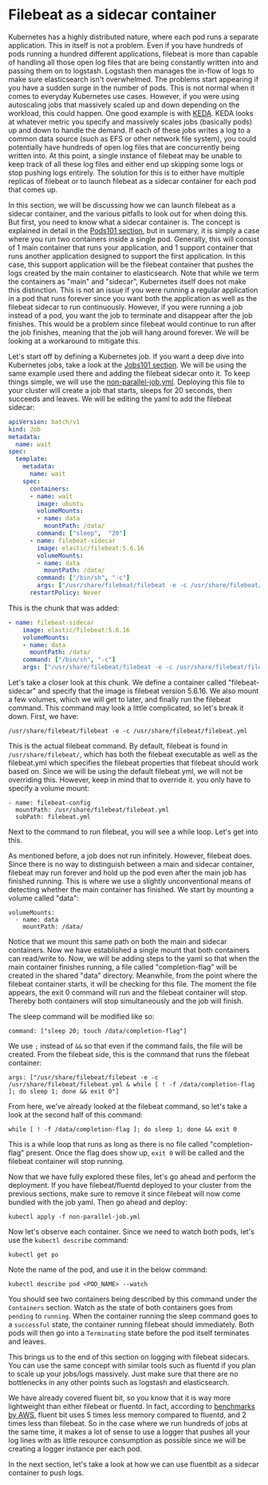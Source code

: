 # Filebeat as a sidecar container

Kubernetes has a highly distributed nature, where each pod runs a separate application. This in itself is not a problem. Even if you have hundreds of pods running a hundred different applications, filebeat is more than capable of handling all those open log files that are being constantly written into and passing them on to logstash. Logstash then manages the in-flow of logs to make sure elasticsearch isn't overwhelmed. The problems start appearing if you have a sudden surge in the number of pods. This is not normal when it comes to everyday Kubernetes use cases. However, if you were using autoscaling jobs that massively scaled up and down depending on the workload, this could happen. One good example is with [KEDA](../Keda101/what-is-keda.md). KEDA looks at whatever metric you specify and massively scales jobs (basically pods) up and down to handle the demand. If each of these jobs writes a log to a common data source (such as EFS or other network file system), you could potentially have hundreds of open log files that are concurrently being written into. At this point, a single instance of filebeat may be unable to keep track of all these log files and either end up skipping some logs or stop pushing logs entirely. The solution for this is to either have multiple replicas of filebeat or to launch filebeat as a sidecar container for each pod that comes up.

In this section, we will be discussing how we can launch filebeat as a sidecar container, and the various pitfalls to look out for when doing this. But first, you need to know what a sidecar container is. The concept is explained in detail in the [Pods101 section](../pods101/deploy-your-first-nginx-pod.md), but in summary, it is simply a case where you run two containers inside a single pod. Generally, this will consist of 1 main container that runs your application, and 1 support container that runs another application designed to support the first application. In this case, this support application will be the filebeat container that pushes the logs created by the main container to elasticsearch. Note that while we term the containers as "main" and "sidecar", Kubernetes itself does not make this distinction. This is not an issue if you were running a regular application in a pod that runs forever since you want both the application as well as the filebeat sidecar to run continuously. However, if you were running a job instead of a pod, you want the job to terminate and disappear after the job finishes. This would be a problem since filebeat would continue to run after the job finishes, meaning that the job will hang around forever. We will be looking at a workaround to mitigate this.

Let's start off by defining a Kubernetes job. If you want a deep dive into Kubernetes jobs, take a look at the [Jobs101 section](../Jobs101/README.md). We will be using the same example used there and adding the filebeat sidecar onto it. To keep things simple, we will use the [non-parallel-job.yml](../Jobs101/non-parallel-job.yml). Deploying this file to your cluster will create a job that starts, sleeps for 20 seconds, then succeeds and leaves. We will be editing the yaml to add the filebeat sidecar:

```yaml
apiVersion: batch/v1
kind: Job
metadata:
  name: wait
spec:
  template:
    metadata:
      name: wait
    spec:
      containers:
      - name: wait
        image: ubuntu
        volumeMounts:
        - name: data
          mountPath: /data/
        command: ["sleep",  "20"]
      - name: filebeat-sidecar
        image: elastic/filebeat:5.6.16
        volumeMounts:
        - name: data
          mountPath: /data/
        command: ["/bin/sh", "-c"]
        args: ["/usr/share/filebeat/filebeat -e -c /usr/share/filebeat/filebeat.yml & while [ ! -f /data/completion-flag ]; do sleep 1; done && exit 0"]
      restartPolicy: Never
```

This is the chunk that was added:

```yaml
- name: filebeat-sidecar
    image: elastic/filebeat:5.6.16
    volumeMounts:
    - name: data
      mountPath: /data/
    command: ["/bin/sh", "-c"]
    args: ["/usr/share/filebeat/filebeat -e -c /usr/share/filebeat/filebeat.yml & while [ ! -f /data/completion-flag ]; do sleep 1; done && exit 0"]
```

Let's take a closer look at this chunk. We define a container called "filebeat-sidecar" and specify that the image is filebeat version 5.6.16. We also mount a few volumes, which we will get to later, and finally run the filebeat command. This command may look a little complicated, so let's break it down. First, we have:

```
/usr/share/filebeat/filebeat -e -c /usr/share/filebeat/filebeat.yml
```

This is the actual filebeat command. By default, filebeat is found in `/usr/share/filebeat/`, which has both the filebeat executable as well as the filebeat.yml which specifies the filebeat properties that filebeat should work based on. Since we will be using the default filebeat.yml, we will not be overriding this. However, keep in mind that to override it. you only have to specify a volume mount:

```
- name: filebeat-config
  mountPath: /usr/share/filebeat/filebeat.yml
  subPath: filebeat.yml
```

Next to the command to run filebeat, you will see a while loop. Let's get into this.

As mentioned before, a job does not run infinitely. However, filebeat does. Since there is no way to distinguish between a main and sidecar container, filebeat may run forever and hold up the pod even after the main job has finished running. This is where we use a slightly unconventional means of detecting whether the main container has finished. We start by mounting a volume called "data":

```
volumeMounts:
  - name: data
    mountPath: /data/
```

Notice that we mount this same path on both the main and sidecar containers. Now we have established a single mount that both containers can read/write to. Now, we will be adding steps to the yaml so that when the main container finishes running, a file called "completion-flag" will be created in the shared "data" directory. Meanwhile, from the point where the filebeat container starts, it will be checking for this file. The moment the file appears, the exit 0 command will run and the filebeat container will stop. Thereby both containers will stop simultaneously and the job will finish.

The sleep command will be modified like so:

```
command: ["sleep 20; touch /data/completion-flag"]
```

We use `;` instead of `&&` so that even if the command fails, the file will be created. From the filebeat side, this is the command that runs the filebeat container:

```
args: ["/usr/share/filebeat/filebeat -e -c /usr/share/filebeat/filebeat.yml & while [ ! -f /data/completion-flag ]; do sleep 1; done && exit 0"]
```

From here, we've already looked at the filebeat command, so let's take a look at the second half of this command:

```
while [ ! -f /data/completion-flag ]; do sleep 1; done && exit 0
```

This is a while loop that runs as long as there is no file called "completion-flag" present. Once the flag does show up, `exit 0` will be called and the filebeat container will stop running.

Now that we have fully explored these files, let's go ahead and perform the deployment. If you have filebeat/fluentd deployed to your cluster from the previous sections, make sure to remove it since filebeat will now come bundled with the job yaml. Then go ahead and deploy:

```
kubectl apply -f non-parallel-job.yml
```

Now let's observe each container. Since we need to watch both pods, let's use the `kubectl describe` command:

```
kubectl get po
```

Note the name of the pod, and use it in the below command:

```
kubectl describe pod <POD_NAME> --watch
```

You should see two containers being described by this command under the `Containers` section. Watch as the state of both containers goes from `pending` to `running`.  When the container running the sleep command goes to a `successful` state, the container running filebeat should immediately. Both pods will then go into a `Terminating` state before the pod itself terminates and leaves.

This brings us to the end of this section on logging with filebeat sidecars. You can use the same concept with similar tools such as fluentd if you plan to scale up your jobs/logs massively. Just make sure that there are no bottlenecks in any other points such as logstash and elasticsearch.

We have already covered fluent bit, so you know that it is way more lightweight than either filebeat or fluentd. In fact, according to [benchmarks by AWS](https://aws.amazon.com/blogs/opensource/centralized-container-logging-fluent-bit/), fluent bit uses 5 times less memory compared to fluentd, and 2 times less than filebeat. So in the case where we run hundreds of jobs at the same time, it makes a lot of sense to use a logger that pushes all your log lines with as little resource consumption as possible since we will be creating a logger instance per each pod.

In the next section, let's take a look at how we can use fluentbit as a sidecar container to push logs.